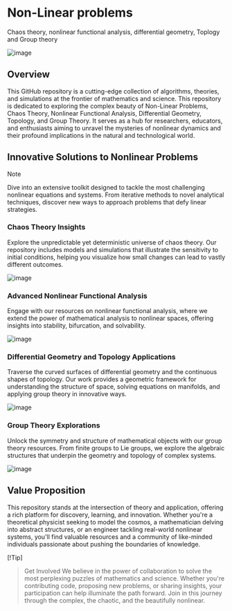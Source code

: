 # Non-Linear problems
 Chaos theory, nonlinear functional analysis, differential geometry, Toplogy and Group theory

![image](https://github.com/Jhonnatan7br/Non-Linear-problems/assets/104907786/c0414cb3-22f4-4c87-9799-abea4056189c)

## Overview
This GitHub repository is a cutting-edge collection of algorithms, theories, and simulations at the frontier of mathematics and science. This repository is dedicated to exploring the complex beauty of Non-Linear Problems, Chaos Theory, Nonlinear Functional Analysis, Differential Geometry, Topology, and Group Theory. It serves as a hub for researchers, educators, and enthusiasts aiming to unravel the mysteries of nonlinear dynamics and their profound implications in the natural and technological world.

## Innovative Solutions to Nonlinear Problems
> [!NOTE]
>  Dive into an extensive toolkit designed to tackle the most challenging nonlinear equations and systems. From iterative methods to novel analytical techniques, discover new ways to approach problems that defy linear strategies.

### Chaos Theory Insights
Explore the unpredictable yet deterministic universe of chaos theory. Our repository includes models and simulations that illustrate the sensitivity to initial conditions, helping you visualize how small changes can lead to vastly different outcomes.

![image](https://github.com/Jhonnatan7br/Non-Linear-problems/assets/104907786/4056414d-4e6a-488f-8552-69daddd63843)

### Advanced Nonlinear Functional Analysis
Engage with our resources on nonlinear functional analysis, where we extend the power of mathematical analysis to nonlinear spaces, offering insights into stability, bifurcation, and solvability.

![image](https://github.com/Jhonnatan7br/Non-Linear-problems/assets/104907786/089e7cc9-c220-4dff-8488-ddc0cff7dcbe)

### Differential Geometry and Topology Applications
Traverse the curved surfaces of differential geometry and the continuous shapes of topology. Our work provides a geometric framework for understanding the structure of space, solving equations on manifolds, and applying group theory in innovative ways.

![image](https://github.com/Jhonnatan7br/Non-Linear-problems/assets/104907786/b43d074f-9538-413d-b709-0b8adf4f93a3)

### Group Theory Explorations 
Unlock the symmetry and structure of mathematical objects with our group theory resources. From finite groups to Lie groups, we explore the algebraic structures that underpin the geometry and topology of complex systems.

![image](https://github.com/Jhonnatan7br/Non-Linear-problems/assets/104907786/bc821014-aa81-45d7-98e0-f3eec2f117b1)

## Value Proposition
This repository stands at the intersection of theory and application, offering a rich platform for discovery, learning, and innovation. Whether you're a theoretical physicist seeking to model the cosmos, a mathematician delving into abstract structures, or an engineer tackling real-world nonlinear systems, you'll find valuable resources and a community of like-minded individuals passionate about pushing the boundaries of knowledge.

[!Tip]
> Get Involved
We believe in the power of collaboration to solve the most perplexing puzzles of mathematics and science. Whether you're contributing code, proposing new problems, or sharing insights, your participation can help illuminate the path forward. Join in this journey through the complex, the chaotic, and the beautifully nonlinear.
